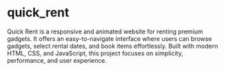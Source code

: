 # quick_rent
Quick Rent is a responsive and animated website for renting premium gadgets. It offers an easy-to-navigate interface where users can browse gadgets, select rental dates, and book items effortlessly. Built with modern HTML, CSS, and JavaScript, this project focuses on simplicity, performance, and user experience.
